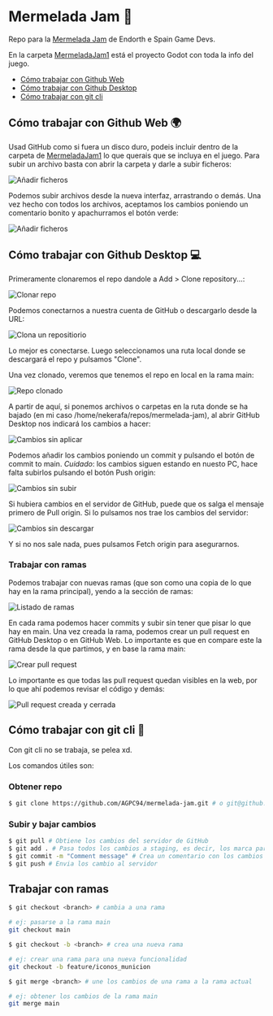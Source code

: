# Mermelada Jam :honey_pot:

Repo para la [Mermelada Jam](https://itch.io/jam/mermelada-jam) de Endorth e Spain Game Devs.

En la carpeta [MermeladaJam1](/MermeladaJam1/) está el proyecto Godot con toda la info del juego.

- [Cómo trabajar con Github Web](#cómo-trabajar-con-github-web-earth_africa)
- [Cómo trabajar con Github Desktop](#cómo-trabajar-con-github-desktop-computer)
- [Cómo trabajar con git cli](#cómo-trabajar-con-git-cli-page_with_curl)

## Cómo trabajar con Github Web :earth_africa:

Usad GitHub como si fuera un disco duro, podeis incluir dentro de la carpeta de [MermeladaJam1](/MermeladaJam1/) lo que querais que se incluya en el juego. Para subir un archivo basta con abrir la carpeta y darle a subir ficheros:

![Añadir ficheros](captura1.png)

Podemos subir archivos desde la nueva interfaz, arrastrando o demás. Una vez hecho con todos los archivos, aceptamos los cambios poniendo un comentario bonito y apachurramos el botón verde:

![Añadir ficheros](captura2.png)

## Cómo trabajar con Github Desktop :computer:

Primeramente clonaremos el repo dandole a Add > Clone repository...:

![Clonar repo](captura3.png)

Podemos conectarnos a nuestra cuenta de GitHub o descargarlo desde la URL:

![Clona un repositiorio](captura4.png)

Lo mejor es conectarse. Luego seleccionamos una ruta local donde se descargará el repo y pulsamos "Clone".

Una vez clonado, veremos que tenemos el repo en local en la rama main:

![Repo clonado](captura5.png)

A partir de aquí, si ponemos archivos o carpetas en la ruta donde se ha bajado (en mi caso /home/nekerafa/repos/mermelada-jam), al abrir GitHub Desktop nos indicará los cambios a hacer:

![Cambios sin aplicar](captura6.png)

Podemos añadir los cambios poniendo un commit y pulsando el botón de commit to main. *Cuidado*: los cambios siguen estando en nuesto PC, hace falta subirlos pulsando el botón Push origin:

![Cambios sin subir](captura7.png)

Si hubiera cambios en el servidor de GitHub, puede que os salga el mensaje primero de Pull origin. Si lo pulsamos nos trae los cambios del servidor:

![Cambios sin descargar](captura8.png)

Y si no nos sale nada, pues pulsamos Fetch origin para asegurarnos.

### Trabajar con ramas

Podemos trabajar con nuevas ramas (que son como una copia de lo que hay en la rama principal), yendo a la sección de ramas:

![Listado de ramas](captura9.png)

En cada rama podemos hacer commits y subir sin tener que pisar lo que hay en main. Una vez creada la rama, podemos crear un pull request en GitHub Desktop o en GitHub Web. Lo importante es que en compare este la rama desde la que partimos, y en base la rama main:

![Crear pull request](captura10.png)

Lo importante es que todas las pull request quedan visibles en la web, por lo que ahí podemos revisar el código y demás:

![Pull request creada y cerrada](captura11.png)

## Cómo trabajar con git cli :page_with_curl:

Con git cli no se trabaja, se pelea xd.

Los comandos útiles son:

### Obtener repo

```sh
$ git clone https://github.com/AGPC94/mermelada-jam.git # o git@github.com:AGPC94/mermelada-jam.git si tenemos una clave ssh
```

### Subir y bajar cambios

```sh
$ git pull # Obtiene los cambios del servidor de GitHub
$ git add . # Pasa todos los cambios a staging, es decir, los marca para crear un comentario
$ git commit -m "Comment message" # Crea un comentario con los cambios en staging
$ git push # Envia los cambio al servidor
```

## Trabajar con ramas

```sh
$ git checkout <branch> # cambia a una rama

# ej: pasarse a la rama main
git checkout main
```

```sh
$ git checkout -b <branch> # crea una nueva rama

# ej: crear una rama para una nueva funcionalidad
git checkout -b feature/iconos_municion
```

```sh
$ git merge <branch> # une los cambios de una rama a la rama actual

# ej: obtener los cambios de la rama main
git merge main
```